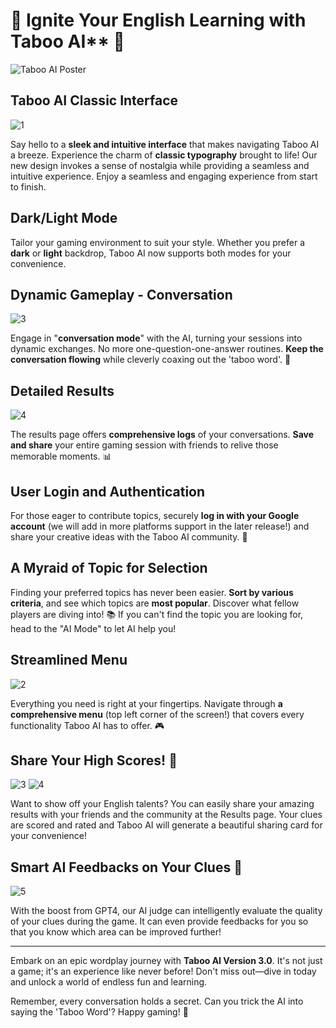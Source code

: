 # 🚀 Ignite Your English Learning with Taboo AI** 🚀

![Taboo AI Poster](https://github.com/xmliszt/resources/blob/main/taboo-ai/images/v300/poster3.0(features).png?raw=true)


## **Taboo AI Classic Interface**

![1](https://github.com/xmliszt/resources/blob/main/taboo-ai/images/v300/v300-1.png?raw=true)

Say hello to a **sleek and intuitive interface** that makes navigating Taboo AI a breeze. Experience the charm of **classic typography** brought to life! Our new design invokes a sense of nostalgia while providing a seamless and intuitive experience. Enjoy a seamless and engaging experience from start to finish.

## **Dark/Light Mode**

Tailor your gaming environment to suit your style. Whether you prefer a **dark** or **light** backdrop, Taboo AI now supports both modes for your convenience.

## **Dynamic Gameplay - Conversation**

![3](https://github.com/xmliszt/resources/blob/main/taboo-ai/images/v300/v300-3.jpg?raw=true)

Engage in "**conversation mode**" with the AI, turning your sessions into dynamic exchanges. No more one-question-one-answer routines. **Keep the conversation flowing** while cleverly coaxing out the 'taboo word'. 💬

## **Detailed Results**

![4](https://github.com/xmliszt/resources/blob/main/taboo-ai/images/v300/v300-4.jpg?raw=true)

The results page offers **comprehensive logs** of your conversations. **Save and share** your entire gaming session with friends to relive those memorable moments. 📊

## **User Login and Authentication**

For those eager to contribute topics, securely **log in with your Google account** (we will add in more platforms support in the later release!) and share your creative ideas with the Taboo AI community. 🔐

## **A Myraid of Topic for Selection**

Finding your preferred topics has never been easier. **Sort by various criteria**, and see which topics are **most popular**. Discover what fellow players are diving into! 📚 If you can't find the topic you are looking for, head to the "AI Mode" to let AI help you!

## **Streamlined Menu**

![2](https://github.com/xmliszt/resources/blob/main/taboo-ai/images/v300/v300-2.png?raw=true)

Everything you need is right at your fingertips. Navigate through **a comprehensive menu** (top left corner of the screen!) that covers every functionality Taboo AI has to offer. 🎮

## **Share Your High Scores! 🚀**

![3](https://github.com/xmliszt/resources/blob/main/taboo-ai/images/v300/v3010-0.jpg?raw=true)
![4](https://github.com/xmliszt/resources/blob/main/taboo-ai/images/v300/v3010-2.png?raw=true)

Want to show off your English talents? You can easily share your amazing results with your friends and the community at the Results page. Your clues are scored and rated and Taboo AI will generate a beautiful sharing card for your convenience!

## **Smart AI Feedbacks on Your Clues 👀**

![5](https://github.com/xmliszt/resources/blob/main/taboo-ai/images/v300/smart-judge.png?raw=true)

With the boost from GPT4, our AI judge can intelligently evaluate the quality of your clues during the game. It can even provide feedbacks for you so that you know which area can be improved further!

---

Embark on an epic wordplay journey with **Taboo AI Version 3.0**. It's not just a game; it's an experience like never before! Don't miss out—dive in today and unlock a world of endless fun and learning.

Remember, every conversation holds a secret. Can you trick the AI into saying the 'Taboo Word'? Happy gaming! 🤩
